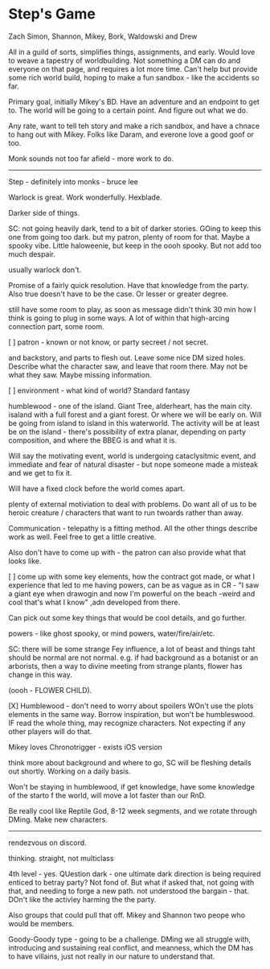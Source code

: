 # Step's Game

Zach Simon, Shannon, Mikey, Bork, Waldowski and Drew

All in a guild of sorts, simplifies things, assignments, and early.  Would love to
weave a tapestry of worldbuilding.  Not something a DM can do and everyone on that
page, and requires a lot more time.  Can't help but provide some rich world build,
hoping to make a fun sandbox - like the accidents so far.

Primary goal, initially Mikey's BD.  Have an adventure and an endpoint to get to.
The world will be going to a certain point.  And figure out what we do.

Any rate, want to tell teh story and make a rich sandbox, and have a chnace to
hang out with Mikey.  Folks like Daram, and everone love a good goof or too.

Monk sounds not too far afield - more work to do.

----------

Step - definitely into monks - bruce lee

Warlock is great.  Work wonderfully. Hexblade.   

Darker side of things.

SC: not going heavily dark, tend to a bit of darker stories.  GOing to keep this one
    from going too dark.  but my patron, plenty of room for that.  Maybe a spooky vibe.
    Little haloweenie, but keep in the oooh spooky. But not add too much despair.

usually warlock don't.

Promise of a fairly quick resolution.  Have that knowledge from the party.  Also
true doesn't have to be the case.  Or lesser or greater degree.

still have some room to play, as soon as message didn't think 30 min how I think
is going to plug in some ways.  A lot of within that high-arcing connection
part, some room.

[ ] patron - known or not know, or party secreet / not secret.

and backstory, and parts to flesh out.  Leave some nice DM sized holes.
Describe what the character saw, and leave that room there. May not be what they
saw.  Maybe missing information.

[ ] environment - what kind of world? Standard fantasy

humblewood - one of the island. Giant Tree, alderheart, has the main city.
isaland with a full forest and a giant forest.  Or where we will be early on.
Will be going from island to island in this waterworld.  The activity will be
at least be on the island - there's possibility of extra planar, depending on
party composition, and where the BBEG is and what it is.

Will say the motivating event, world is undergoing cataclysitmic event, and immediate
and fear of natural disaster - but nope someone made a misteak and we get to
fix it.

Will have a fixed clock before the world comes apart.

plenty of external motiviation to deal with problems. Do want all of us to
be heroic creature / characters that want to run twoards rather than away.


Communication - telepathy is a fitting method. All the other things describe work
as well.  Feel free to get a little creative.

Also don't have to come up with - the patron can also provide what that looks like.

[ ] come up with some key elements, how the contract got made, or what I experience that
  led to me having powers, can be as vague as in CR - "I saw a giant eye when drawogin
  and now I'm powerful on the beach -weird and cool that's what I know" ,adn developed
  from there.  

  Can pick out some key things that would be cool details, and go further.

powers - like ghost spooky, or mind powers, water/fire/air/etc.


SC: there will be some strange Fey influence, a lot of beast and things taht should be 
normal are not normal.  e.g. if had background as a botanist or an arborists, then
a way to divine meeting from strange plants, flower has change in this way.

(oooh - FLOWER CHILD).  

[X] Humblewood - don't need to worry about spoilers  WOn't use the plots elements in the same
    way.  Borrow inspiration, but won't be humbleswood.  IF read the whole thing, may
    recognize characters.  Not expecting if any other players will do that.  

Mikey loves Chronotrigger - exists iOS version

think more about background and where to go, SC will be fleshing details out shortly.
Working on a daily basis.

Won't be staying in humblewood, if get knowledge, have some knowledge of the starto f the
world, will move a lot faster than our RnD.

Be really cool like Reptile God, 8-12 week segments, and we rotate through DMing.
Make new characters.

----------

rendezvous on discord.  

thinking.  straight, not multiclass

4th level - yes.  QUestion dark - one ultimate dark direction is being required enticed
to betray party?  Not fond of.  But what if asked that, not going with that, and needing
to forge a new path.  not understood the bargain - that.  DOn't like the activley harming
the the party.  

Also groups that could pull that off.  Mikey and Shannon two peope who would be members.

Goody-Goody type - going to be a challenge.  DMing we all struggle with, introducing
and sustaining real conflict, and meanness, which the DM has to have villains, just not
really in our nature to understand that.



